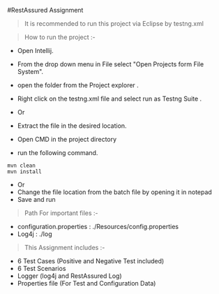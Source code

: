 #RestAssured Assignment

>It is recommended to run this project via Eclipse by testng.xml

>How to run the project :-

- Open Intellij.
- From the drop down menu in File select "Open Projects form File System".
- open the folder from the Project explorer .
- Right click on the testng.xml file and select run as Testng Suite .

-  Or  

- Extract the file in the desired location.
- Open CMD in the project directory
- run the following command.

```
mvn clean
mvn install

```
- Or
- Change the file location from the batch file by opening it in notepad 
- Save and run

> Path For important files :-

- configuration.properties : ./Resources/config.properties
- Log4j : ./log

>This Assignment includes :-

- 6 Test Cases (Positive and Negative Test included)
- 6 Test Scenarios
- Logger (log4j and RestAssured Log)
- Properties file (For Test and Configuration Data)

